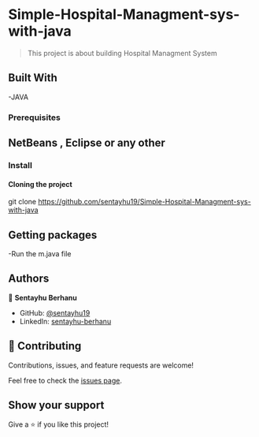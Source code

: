 # Simple-Hospital-Managment-sys-with-java

> This project is about building Hospital Managment System


## Built With

-JAVA

### Prerequisites

## NetBeans , Eclipse or any other 

### Install

#### Cloning the project

git clone https://github.com/sentayhu19/Simple-Hospital-Managment-sys-with-java <Your-Build-Directory>

## Getting packages
  
-Run the m.java file 

## Authors

👤 **Sentayhu Berhanu**

- GitHub: [@sentayhu19](https://github.com/sentayhu19)
- LinkedIn: [sentayhu-berhanu](https://www.linkedin.com/in/sentayhu-berhanu-6376579a/)

## 🤝 Contributing

Contributions, issues, and feature requests are welcome!

Feel free to check the [issues page](https://github.com/sentayhu19/Portfolio-setup-and-mobile-version-skeleton/issues).

## Show your support

Give a ⭐️ if you like this project!
